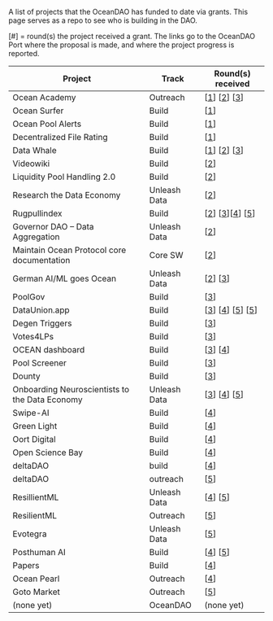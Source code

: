 A list of projects that the OceanDAO has funded to date via grants. This page serves as a repo to see who is building in the DAO.

[#] = round(s) the project received a grant. The links go to the OceanDAO Port where the proposal is made, and where the project progress is reported.

| Project       | Track | Round(s) received |
| ------------- | ----- | ----------------- |
| Ocean Academy | Outreach | [[1](https://port.oceanprotocol.com/t/proposal-ocean-academy-project-shrimp/283)] [[2](https://port.oceanprotocol.com/t/proposal-ocean-academy-project-oyster/382)] [[3](https://port.oceanprotocol.com/t/proposal-ocean-academy-project-kraken/465)] |
| Ocean Surfer | Build | [[1](https://port.oceanprotocol.com/t/proposal-ocean-surfer-duck-dive-1-enabling-real-time-streaming-payments-for-consuming-c2d-services/308)] |
| Ocean Pool Alerts | Build | [[1](https://port.oceanprotocol.com/t/proposal-ocean-pool-alerts/314)] |
| Decentralized File Rating | Build | [[1](https://port.oceanprotocol.com/t/proposal-dfr-decentralized-file-rating-by-oceancap/313)] |
| Data Whale    | Build | [[1](https://port.oceanprotocol.com/t/proposal-the-data-whale-alga-application-helping-you-navigate-the-data-economy/288)] [[2](https://port.oceanprotocol.com/t/proposal-the-data-whale-alga-development-sprint-phase-2/359)] [[3](https://port.oceanprotocol.com/t/proposal-data-whales-the-art-of-data-proposed-data-strategy/439)] |
| Videowiki  | Build | [[2](https://port.oceanprotocol.com/t/proposal-videowiki-a-collaborative-content-creation-platform/362)] |
| Liquidity Pool Handling 2.0 | Build | [[2](https://port.oceanprotocol.com/t/proposal-liquidity-pool-handling-2-0/370)] |
| Research the Data Economy | Unleash Data | [[2](https://port.oceanprotocol.com/t/research-the-data-economy/354)] |
| Rugpullindex | Build | [[2](https://port.oceanprotocol.com/t/oceandao-r2-proposal-rugpullindex-com/364)] [[3](https://port.oceanprotocol.com/t/rugpullindex-com-round-3-proposal/434)][[4](https://port.oceanprotocol.com/t/rugpulindex-com-proposal-round-4/505/3)] [[5](https://port.oceanprotocol.com/t/rugpullindex-com-proposal-r5/594)] |
| Governor DAO – Data Aggregation | Unleash Data | [[2](https://port.oceanprotocol.com/t/proposal-governor-dao-data-aggregation/395)] |
| Maintain Ocean Protocol core documentation | Core SW | [[2](https://port.oceanprotocol.com/t/proposal-maintain-ocean-protocol-core-component-documentation/381)]  |
| German AI/ML goes Ocean | Unleash Data | [[2](https://port.oceanprotocol.com/t/german-ai-ml-goes-ocean/353)] [[3](https://port.oceanprotocol.com/t/german-ai-ml-goes-ocean-continued/433)] |
| PoolGov | Build | [[3](https://port.oceanprotocol.com/t/proposal-poolgov-a-gasless-proposal-voting-tool-for-datapool-governance-by-lps/473)] |
| DataUnion.app | Build | [[3](https://port.oceanprotocol.com/t/proposal-dataunion-app-upload-challenge/462)] [[4](https://port.oceanprotocol.com/t/dataunion-app-mobile-version/549)] [[5](https://port.oceanprotocol.com/t/proposal-dataunion-app-annotation-feature-v1/619)] [[5](https://port.oceanprotocol.com/t/proposal-dataunion-app-data-portal-v1/620)] |
| Degen Triggers | Build | [[3](https://port.oceanprotocol.com/t/proposal-degen-triggers/471)] |
| Votes4LPs | Build | [[3](https://port.oceanprotocol.com/t/proposal-votes4lps-give-all-ocean-tokens-a-vote/459)] |
| OCEAN dashboard | Build | [[3](https://port.oceanprotocol.com/t/proposal-ocean-dashboard/467)] [[4](https://port.oceanprotocol.com/t/ocean-dashboard-historical-liquidity-tracking/532)] |
| Pool Screener | Build | [[3](https://port.oceanprotocol.com/t/proposal-pool-screener/469)] |
| Dounty | Build | [[3](https://port.oceanprotocol.com/t/proposal-dounty-a-data-bounty-platform/448)] |
| Onboarding Neuroscientists to the Data Economy | Unleash Data | [[3](https://port.oceanprotocol.com/t/mission-coral-onboarding-neuroscientists-to-the-data-economy/455)] [[4](https://port.oceanprotocol.com/t/project-coral-onboarding-neuroscientists-to-the-data-economy/516/4)] [[5](https://port.oceanprotocol.com/t/proposal-project-coral-onboarding-neuroscientists-to-the-data-economy/600)] |
| Swipe-AI | Build | [[4](https://port.oceanprotocol.com/t/swipe-ai-mass-scale-data-farming/517)]
| Green Light | Build | [[4](https://port.oceanprotocol.com/t/green-light-for-data-exchanges-kickoff/502/2)]
| Oort Digital | Build | [[4](https://port.oceanprotocol.com/t/proposal-oort-digital-platform/538/3)]
| Open Science Bay | Build | [[4](https://port.oceanprotocol.com/t/open-science-bay-for-self-sovereign-data-flows-from-lab-to-market/531)]
| deltaDAO | build | [[4](https://port.oceanprotocol.com/t/deltadao-building-towards-gdpr-compliant-data-markets/550)]
| deltaDAO | outreach | [[5](https://port.oceanprotocol.com/t/proposal-deltadao-creating-an-ocean-protocol-use-case-and-pitch-deck-library/618)]
| ResillientML | Unleash Data | [[4](https://port.oceanprotocol.com/t/proposal-round-4-resilientml-web3-0-defi-and-metaverse-sentiment/540)] [[5](https://port.oceanprotocol.com/t/proposal-round-5-resilientml-expansion-of-sentiment-data-news-sources-and-features/603)]
| ResilientML | Outreach | [[5](https://port.oceanprotocol.com/t/proposal-round-5-resilientml-gateway-to-ocean-introductory-intermediate-and-advanced-ai-ml-data-science-courses/605)]
| Evotegra | Unleash Data | [[5](https://port.oceanprotocol.com/t/evotegra-unleash-more-traffic-data-to-the-market/615)]
| Posthuman AI | Build | [[4](https://port.oceanprotocol.com/t/posthuman-ai-marketplace-zk-federated-training-of-transformer-models-on-ocean/547)] [[5](https://port.oceanprotocol.com/t/proposal-posthuman-ai-marketplace-v0-3-rinkeby/621)]
| Papers | Build | [[4](https://port.oceanprotocol.com/t/papers-a-paper-research-creation-platform-with-ai-and-blockchain/527/6)]
| Ocean Pearl | Outreach | [[4](https://port.oceanprotocol.com/t/proposal-ocean-pearl-ocean-ecosystem-project-tracker/607)]
| Goto Market | Outreach | [[5](https://port.oceanprotocol.com/t/proposal-go-to-market-analysis/592)]
| (none yet) | OceanDAO | (none yet) |




